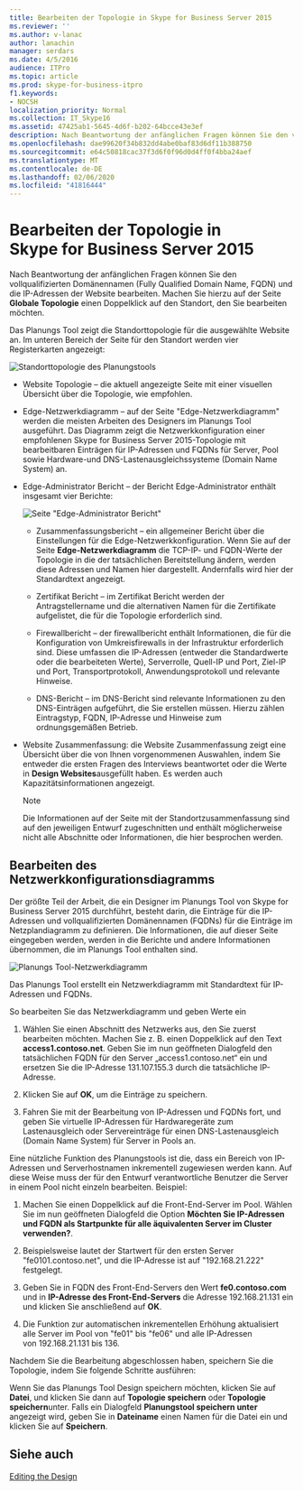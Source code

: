 ```yaml
---
title: Bearbeiten der Topologie in Skype for Business Server 2015
ms.reviewer: ''
ms.author: v-lanac
author: lanachin
manager: serdars
ms.date: 4/5/2016
audience: ITPro
ms.topic: article
ms.prod: skype-for-business-itpro
f1.keywords:
- NOCSH
localization_priority: Normal
ms.collection: IT_Skype16
ms.assetid: 47425ab1-5645-4d6f-b202-64bcce43e3ef
description: Nach Beantwortung der anfänglichen Fragen können Sie den vollqualifizierten Domänennamen (Fully Qualified Domain Name, FQDN) und die IP-Adressen der Website bearbeiten. Machen Sie hierzu auf der Seite Globale Topologie einen Doppelklick auf den Standort, den Sie bearbeiten möchten.
ms.openlocfilehash: dae99620f34b832dd4abe0baf83d6df11b388750
ms.sourcegitcommit: e64c50818cac37f3d6f0f96d0d4ff0f4bba24aef
ms.translationtype: MT
ms.contentlocale: de-DE
ms.lasthandoff: 02/06/2020
ms.locfileid: "41816444"
---
```

# <a name="edit-the-topology-in-skype-for-business-server-2015"></a>Bearbeiten der Topologie in Skype for Business Server 2015

Nach Beantwortung der anfänglichen Fragen können Sie den vollqualifizierten Domänennamen (Fully Qualified Domain Name, FQDN) und die IP-Adressen der Website bearbeiten. Machen Sie hierzu auf der Seite **Globale Topologie** einen Doppelklick auf den Standort, den Sie bearbeiten möchten.

Das Planungs Tool zeigt die Standorttopologie für die ausgewählte Website an. Im unteren Bereich der Seite für den Standort werden vier Registerkarten angezeigt:

![Standorttopologie des Planungstools](../../media/Planning_Tool_Site_Topology.png)

- Website Topologie – die aktuell angezeigte Seite mit einer visuellen Übersicht über die Topologie, wie empfohlen.

- Edge-Netzwerkdiagramm – auf der Seite "Edge-Netzwerkdiagramm" werden die meisten Arbeiten des Designers im Planungs Tool ausgeführt. Das Diagramm zeigt die Netzwerkkonfiguration einer empfohlenen Skype for Business Server 2015-Topologie mit bearbeitbaren Einträgen für IP-Adressen und FQDNs für Server, Pool sowie Hardware-und DNS-Lastenausgleichssysteme (Domain Name System) an.

- Edge-Administrator Bericht – der Bericht Edge-Administrator enthält insgesamt vier Berichte:

     ![Seite "Edge-Administrator Bericht"](../../media/Planning_Tool_Summary_Report.png)

  - Zusammenfassungsbericht – ein allgemeiner Bericht über die Einstellungen für die Edge-Netzwerkkonfiguration. Wenn Sie auf der Seite **Edge-Netzwerkdiagramm** die TCP-IP- und FQDN-Werte der Topologie in die der tatsächlichen Bereitstellung ändern, werden diese Adressen und Namen hier dargestellt. Andernfalls wird hier der Standardtext angezeigt.

  - Zertifikat Bericht – im Zertifikat Bericht werden der Antragstellername und die alternativen Namen für die Zertifikate aufgelistet, die für die Topologie erforderlich sind.

  - Firewallbericht – der firewallbericht enthält Informationen, die für die Konfiguration von Umkreisfirewalls in der Infrastruktur erforderlich sind. Diese umfassen die IP-Adressen (entweder die Standardwerte oder die bearbeiteten Werte), Serverrolle, Quell-IP und Port, Ziel-IP und Port, Transportprotokoll, Anwendungsprotokoll und relevante Hinweise.

  - DNS-Bericht – im DNS-Bericht sind relevante Informationen zu den DNS-Einträgen aufgeführt, die Sie erstellen müssen. Hierzu zählen Eintragstyp, FQDN, IP-Adresse und Hinweise zum ordnungsgemäßen Betrieb.

- Website Zusammenfassung: die Website Zusammenfassung zeigt eine Übersicht über die von Ihnen vorgenommenen Auswahlen, indem Sie entweder die ersten Fragen des Interviews beantwortet oder die Werte in **Design Websites**ausgefüllt haben. Es werden auch Kapazitätsinformationen angezeigt.

    > [!NOTE]
    > Die Informationen auf der Seite mit der Standortzusammenfassung sind auf den jeweiligen Entwurf zugeschnitten und enthält möglicherweise nicht alle Abschnitte oder Informationen, die hier besprochen werden.

## <a name="edit-the-network-configuration-diagram"></a>Bearbeiten des Netzwerkkonfigurationsdiagramms
<a name="Edit_Network_diagram"> </a>

Der größte Teil der Arbeit, die ein Designer im Planungs Tool von Skype for Business Server 2015 durchführt, besteht darin, die Einträge für die IP-Adressen und vollqualifizierten Domänennamen (FQDNs) für die Einträge im Netzplandiagramm zu definieren. Die Informationen, die auf dieser Seite eingegeben werden, werden in die Berichte und andere Informationen übernommen, die im Planungs Tool enthalten sind.

![Planungs Tool-Netzwerkdiagramm](../../media/Planning_Tool_Network_Diagram.png)

Das Planungs Tool erstellt ein Netzwerkdiagramm mit Standardtext für IP-Adressen und FQDNs.

So bearbeiten Sie das Netzwerkdiagramm und geben Werte ein

1. Wählen Sie einen Abschnitt des Netzwerks aus, den Sie zuerst bearbeiten möchten. Machen Sie z. B. einen Doppelklick auf den Text **access1.contoso.net**. Geben Sie im nun geöffneten Dialogfeld den tatsächlichen FQDN für den Server „access1.contoso.net“ ein und ersetzen Sie die IP-Adresse 131.107.155.3 durch die tatsächliche IP-Adresse.

2. Klicken Sie auf **OK**, um die Einträge zu speichern.

3. Fahren Sie mit der Bearbeitung von IP-Adressen und FQDNs fort, und geben Sie virtuelle IP-Adressen für Hardwaregeräte zum Lastenausgleich oder Servereinträge für einen DNS-Lastenausgleich (Domain Name System) für Server in Pools an.

Eine nützliche Funktion des Planungstools ist die, dass ein Bereich von IP-Adressen und Serverhostnamen inkrementell zugewiesen werden kann. Auf diese Weise muss der für den Entwurf verantwortliche Benutzer die Server in einem Pool nicht einzeln bearbeiten. Beispiel:

1. Machen Sie einen Doppelklick auf die Front-End-Server im Pool. Wählen Sie im nun geöffneten Dialogfeld die Option **Möchten Sie IP-Adressen und FQDN als Startpunkte für alle äquivalenten Server im Cluster verwenden?**.

2. Beispielsweise lautet der Startwert für den ersten Server "fe0101.contoso.net", und die IP-Adresse ist auf "192.168.21.222" festgelegt.

3. Geben Sie in FQDN des Front-End-Servers den Wert **fe0.contoso.com** und in **IP-Adresse des Front-End-Servers** die Adresse 192.168.21.131 ein und klicken Sie anschließend auf **OK**.

4. Die Funktion zur automatischen inkrementellen Erhöhung aktualisiert alle Server im Pool von "fe01" bis "fe06" und alle IP-Adressen von 192.168.21.131 bis 136.

Nachdem Sie die Bearbeitung abgeschlossen haben, speichern Sie die Topologie, indem Sie folgende Schritte ausführen:

Wenn Sie das Planungs Tool Design speichern möchten, klicken Sie auf **Datei**, und klicken Sie dann auf **Topologie speichern** oder **Topologie speichern**unter. Falls ein Dialogfeld **Planungstool speichern unter** angezeigt wird, geben Sie in **Dateiname** einen Namen für die Datei ein und klicken Sie auf **Speichern**.

## <a name="see-also"></a>Siehe auch
<a name="Edit_Network_diagram"> </a>

[Editing the Design](https://technet.microsoft.com/library/08f639ba-0e5f-4ae7-9191-c3d96c25b169.aspx)
